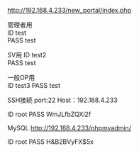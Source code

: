 http://192.168.4.233/new_portal/index.php

管理者用	
ID	test	
PASS	test	

SV用	
ID	test2	
PASS	test

一般OP用	
ID	test3
PASS	test	


SSH接続
port:22
Host：192.168.4.233

ID	root
PASS	WmJLfbZQXi2f


MySQL
http://192.168.4.233/phpmyadmin/


ID	root
PASS	H&B2BVyFX$5x

